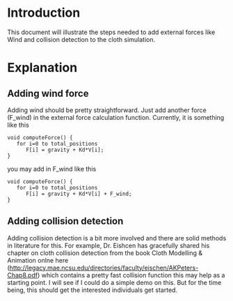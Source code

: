 # Introduction #

This document will illustrate the steps needed to add external forces like Wind and collision detection to the cloth simulation.


# Explanation #
## Adding wind force ##
Adding wind should be pretty straightforward. Just add another force (F\_wind) in the external force calculation function. Currently, it is something like this
```
void computeForce() {
   for i=0 to total_positions
      F[i] = gravity + Kd*V[i];
} 
```
you may add in F\_wind like this
```
void computeForce() {
   for i=0 to total_positions
      F[i] = gravity + Kd*V[i] + F_wind;
}
```

## Adding collision detection ##
Adding collision detection is a bit more involved and there are solid methods in literature for this. For example, Dr. Eishcen has gracefully shared his chapter on cloth collision detection from the book Cloth Modelling & Animation onlne here (http://legacy.mae.ncsu.edu/directories/faculty/eischen/AKPeters-Chap8.pdf) which contains a pretty fast collision function this may help as a starting point. I will see if I could do a simple demo on this. But for the time being, this should get the interested individuals get started.
